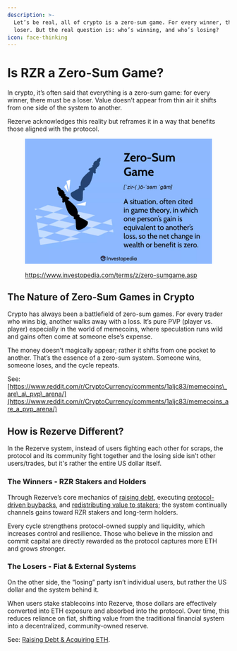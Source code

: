 ```yaml
---
description: >-
  Let’s be real, all of crypto is a zero-sum game. For every winner, there’s a
  loser. But the real question is: who’s winning, and who’s losing?
icon: face-thinking
---
```


# Is RZR a Zero-Sum Game?

In crypto, it’s often said that everything is a zero-sum game: for every winner, there must be a loser. Value doesn’t appear from thin air it shifts from one side of the system to another.&#x20;

Rezerve acknowledges this reality but reframes it in a way that benefits those aligned with the protocol.

<figure><img src=".gitbook/assets/image (3).png" alt=""><figcaption><p><a href="https://www.investopedia.com/terms/z/zero-sumgame.asp">https://www.investopedia.com/terms/z/zero-sumgame.asp</a></p></figcaption></figure>

## The Nature of Zero-Sum Games in Crypto

Crypto has always been a battlefield of zero-sum games. For every trader who wins big, another walks away with a loss. It’s pure PVP (player vs. player) especially in the world of memecoins, where speculation runs wild and gains often come at someone else’s expense.

The money doesn’t magically appear; rather it shifts from one pocket to another. That’s the essence of a zero-sum system. Someone wins, someone loses, and the cycle repeats.

See: [https://www.reddit.com/r/CryptoCurrency/comments/1aljc83/memecoins\_are\_a\_pvp\_arena/](https://www.reddit.com/r/CryptoCurrency/comments/1aljc83/memecoins_are_a_pvp_arena/)

## How is Rezerve Different?

In the Rezerve system, instead of users fighting each other for scraps, the protocol and its community fight together and the losing side isn’t other users/trades, but it's rather the entire US dollar itself.

### The Winners - RZR Stakers and Holders

Through Rezerve’s core mechanics of [raising debt](mechanics-rzr/raising-debt-and-acquiring-eth/), executing [protocol-driven buybacks](mechanics-rzr/protocol-driven-buybacks-pds/), and [redistributing value to stakers](mechanics-rzr/staking-rzr-srzr/); the system continually channels gains toward RZR stakers and long-term holders.&#x20;

Every cycle strengthens protocol-owned supply and liquidity, which increases control and resilience. Those who believe in the mission and commit capital are directly rewarded as the protocol captures more ETH and grows stronger.

### The Losers - Fiat & External Systems

On the other side, the “losing” party isn’t individual users, but rather the US dollar and the system behind it.

When users stake stablecoins into Rezerve, those dollars are effectively converted into ETH exposure and absorbed into the protocol. Over time, this reduces reliance on fiat, shifting value from the traditional financial system into a decentralized, community-owned reserve.

See: [Raising Debt & Acquiring ETH](mechanics-rzr/raising-debt-and-acquiring-eth/).
